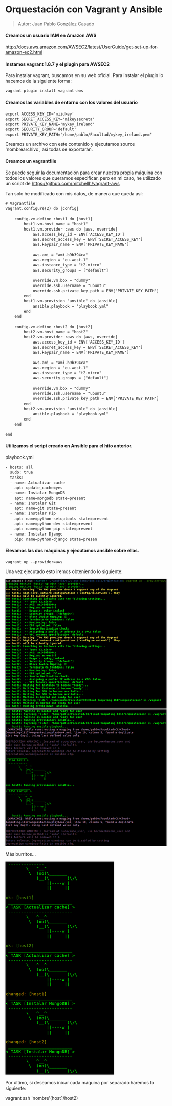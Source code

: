 # Orquestación con Vagrant y Ansible

> Autor: Juan Pablo González Casado

#### Creamos un usuario IAM en Amazon AWS

http://docs.aws.amazon.com/AWSEC2/latest/UserGuide/get-set-up-for-amazon-ec2.html

#### Instamos vagrant 1.8.7 y el plugin para AWSEC2
Para instalar vagrant, buscamos en su web oficial.
Para instalar el plugin lo hacemos de la siguiente forma:
```
vagrant plugin install vagrant-aws
```
#### Creamos las variables de entorno con los valores del usuario

```
export ACCESS_KEY_ID='miidkey'
export SECRET_ACCESS_KEY='mikeysecreta'
export PRIVATE_KEY_NAME='mykey_ireland'
export SECURITY_GROUP='default'
export PRIVATE_KEY_PATH='/home/pablo/Facultad/mykey_ireland.pem'
```
Creamos un archivo con este contenido y ejecutamos source 'nombrearchivo', así todas se exportarán.

#### Creamos un vagrantfile

Se puede seguir la documentación para crear nuestra propia máquina con todos los valores que queramos especificar, pero en mi caso, he utilizado un script de https://github.com/mitchellh/vagrant-aws

Tan solo he modificado con mis datos, de manera que queda así:
```
# Vagrantfile
Vagrant.configure(2) do |config|

	config.vm.define :host1 do |host1|
		host1.vm.host_name = "host1"
		host1.vm.provider :aws do |aws, override|
			aws.access_key_id = ENV['ACCESS_KEY_ID']
			aws.secret_access_key = ENV['SECRET_ACCESS_KEY']
			aws.keypair_name = ENV['PRIVATE_KEY_NAME']

			aws.ami = "ami-b9b394ca"
			aws.region = "eu-west-1"
			aws.instance_type = "t2.micro"
			aws.security_groups = ["default"]

			override.vm.box = "dummy"
			override.ssh.username = "ubuntu"
			override.ssh.private_key_path = ENV['PRIVATE_KEY_PATH']
		end
		host1.vm.provision "ansible" do |ansible|
			ansible.playbook = "playbook.yml"
		end
	end

	config.vm.define :host2 do |host2|
		host2.vm.host_name = "host2"
		host2.vm.provider :aws do |aws, override|
			aws.access_key_id = ENV['ACCESS_KEY_ID']
			aws.secret_access_key = ENV['SECRET_ACCESS_KEY']
			aws.keypair_name = ENV['PRIVATE_KEY_NAME']

			aws.ami = "ami-b9b394ca"
			aws.region = "eu-west-1"
			aws.instance_type = "t2.micro"
			aws.security_groups = ["default"]

			override.vm.box = "dummy"
			override.ssh.username = "ubuntu"
			override.ssh.private_key_path = ENV['PRIVATE_KEY_PATH']
		end
		host2.vm.provision "ansible" do |ansible|
			ansible.playbook = "playbook.yml"
		end
	end

end
```
#### Utilizamos el script creado en Ansible para el hito anterior.

playbook.yml
```
- hosts: all
  sudo: true
  tasks:
  - name: Actualizar cache
    apt: update_cache=yes
  - name: Instalar MongoDB
    apt: name=mongodb state=present
  - name: Instalar Git
    apt: name=git state=present
  - name: Instalar Pip
    apt: name=python-setuptools state=present
    apt: name=python-dev state=present
    apt: name=python-pip state=present
  - name: Instalar Django
    pip: name=python-django state=presen
```

#### Elevamos las dos máquinas y ejecutamos ansible sobre ellas.

```
vagrant up --provider=aws
```

Una vez ejecutado esto iremos obteniendo lo siguiente:

![alt text](1.png "Ejecución vagrant 1")
![alt text](2.png "Ejecución vagrant 2")

Más burritos...

![alt text](3.png "Ejecución vagrant 3")

 Por último, si deseamos inicar cada máquina por separado haremos lo siguiente:

 vagrant ssh 'nombre'(host1/host2)
